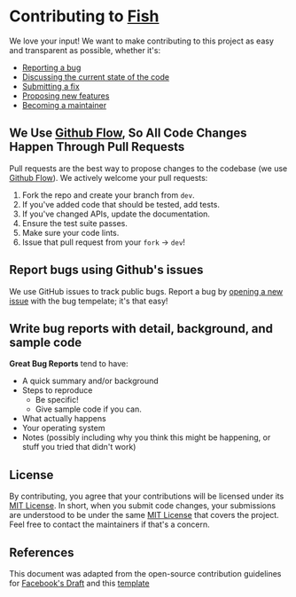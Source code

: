 # Contributing to [Fish](https://github.com/aarav2you/Fish)
We love your input! We want to make contributing to this project as easy and transparent as possible, whether it's:

- [Reporting a bug](https://github.com/aarav2you/Fish/issues/new?assignees=&labels=bug&template=bug_report.md&title=)
- [Discussing the current state of the code](https://github.com/aarav2you/Fish/discussions)
- [Submitting a fix](https://github.com/aarav2you/Fish/pulls)
- [Proposing new features](https://github.com/aarav2you/Fish/pulls)
- [Becoming a maintainer](mailto:aarav@pagux.com)

## We Use [Github Flow](https://guides.github.com/introduction/flow/index.html), So All Code Changes Happen Through Pull Requests
Pull requests are the best way to propose changes to the codebase (we use [Github Flow](https://guides.github.com/introduction/flow/index.html)). We actively welcome your pull requests:

1. Fork the repo and create your branch from `dev`.
2. If you've added code that should be tested, add tests.
3. If you've changed APIs, update the documentation.
4. Ensure the test suite passes.
5. Make sure your code lints.
6. Issue that pull request from your `fork` → `dev`!


## Report bugs using Github's issues
We use GitHub issues to track public bugs. Report a bug by [opening a new issue](https://github.com/aarav2you/Fish/issues/new?assignees=&labels=bug&template=bug_report.md&title=) with the bug tempelate; it's that easy!

## Write bug reports with detail, background, and sample code
**Great Bug Reports** tend to have:

- A quick summary and/or background
- Steps to reproduce
  - Be specific!
  - Give sample code if you can.
- What actually happens
- Your operating system
- Notes (possibly including why you think this might be happening, or stuff you tried that didn't work)

## License
By contributing, you agree that your contributions will be licensed under its [MIT License](https://github.com/aarav2you/Fish/blob/main/LICENSE). In short, when you submit code changes, your submissions are understood to be under the same [MIT License](https://github.com/aarav2you/Fish/blob/main/LICENSE) that covers the project. Feel free to contact the maintainers if that's a concern.

## References
This document was adapted from the open-source contribution guidelines for [Facebook's Draft](https://github.com/facebook/draft-js/blob/a9316a723f9e918afde44dea68b5f9f39b7d9b00/CONTRIBUTING.md) and this [template](https://gist.github.com/briandk/3d2e8b3ec8daf5a27a62)